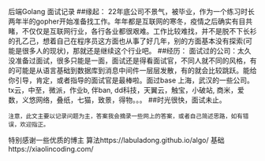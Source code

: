 后端Golang 面试记录
	##缘起：
		22年底公司不景气，被毕业，作为一个练习时长两年半的gopher开始准备找工作。年年都是互联网的寒冬，疫情之后确实有目共睹，不仅仅是互联网行业，各行各业都很艰难。工作比较难找，并不是脱不下长衫的孔乙己，想着自己在程序员这方面也从事了好几年，别的方面基本没有探索(可能是很多人的现状)，那就还是继续这个行业吧。
	##经历：
		面试过的公司：太久没准备过面试，很多只能是一面，面试还是得看面试官，不同人就不同的风格，有的可能是从语言基础到数据库到消息中间件一层层发散，有的就会比较跳跃。能给你引导，肯定，或者指导的面试官是最棒啦。面过base 上海，武汉的一些公司。tx云，中至，微派，作业b, 伴ban, dd科技，天翼云，触宝，小破站, 商米，爱数，义悠网络，叠纸，七猫，致景，得物。。。
	##时光很快，面试未止。

	注意，此文主要以记录问题为主，答案我会摘录一些网上的答案，或者自己简述思路，如有错误，欢迎指正。

特别感谢一些优质的博主
算法https://labuladong.github.io/algo/
基础https://xiaolincoding.com/




